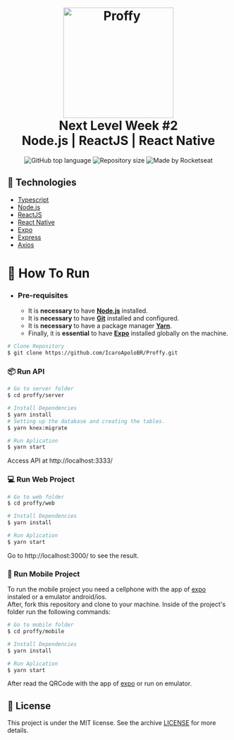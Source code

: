 <h1 align="center">
    <img alt="Proffy" src=".github/logo.svg" width="250px" />
    <br>Next Level Week #2<br/>
    Node.js | ReactJS | React Native
</h1>

<p align="center">
  <img alt="GitHub top language" src="https://img.shields.io/github/languages/top/HigorSnt/proffy?style=flat-square">
  <img alt="Repository size" src="https://img.shields.io/github/repo-size/grioos/proffy-discovery">
  <img alt="Made by Rocketseat" src="https://img.shields.io/badge/made%20by-Rocketseat-%237519C1?style=flat-square"><br/>
</p>

## :rocket: Technologies

-  [Typescript](https://www.typescriptlang.org/)
-  [Node.js](https://nodejs.org/en/)
-  [ReactJS](https://reactjs.org/)
-  [React Native](http://facebook.github.io/react-native/)
-  [Expo](https://expo.io/)
-  [Express](https://expressjs.com/)
-  [Axios](https://github.com/axios/axios)

# :construction_worker: How To Run
- ### **Pre-requisites**

  - It is **necessary** to have **[Node.js](https://nodejs.org/en/)** installed.
  - It is **necessary** to have **[Git](https://git-scm.com/)** installed and configured.
  - It is **necessary** to have a package manager **[Yarn](https://yarnpkg.com/)**.
  - Finally, it is **essential** to have **[Expo](https://expo.io/)** installed globally on the machine.
  
```bash
# Clone Repository
$ git clone https://github.com/IcaroApoloBR/Proffy.git
```
### 📦 Run API

```bash
# Go to server folder
$ cd proffy/server

# Install Dependencies
$ yarn install
# Setting up the database and creating the tables.
$ yarn knex:migrate

# Run Aplication
$ yarn start
```
Access API at http://localhost:3333/

### 💻 Run Web Project

```bash
# Go to web folder
$ cd proffy/web

# Install Dependencies
$ yarn install

# Run Aplication
$ yarn start
```
Go to http://localhost:3000/ to see the result.

### 📱 Run Mobile Project
To run the mobile project you need a cellphone with the app of [expo](https://play.google.com/store/apps/details?id=host.exp.exponent) instaled or a emulator android/ios.
<br />
After, fork this repository and clone to your machine. Inside of the project's folder run the following commands:

```bash
# Go to mobile folder
$ cd proffy/mobile

# Install Dependencies
$ yarn install

# Run Aplication
$ yarn start
```
After read the QRCode with the app of [expo](https://play.google.com/store/apps/details?id=host.exp.exponent) or run on emulator.

## :memo: License
This project is under the MIT license. See the archive [LICENSE](LICENSE.md) for more details.
